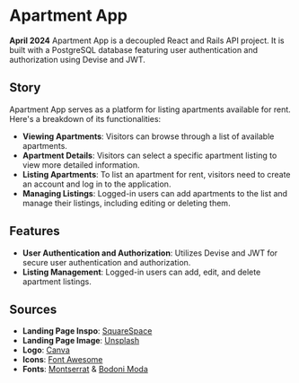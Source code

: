 # Apartment App

**April 2024**
Apartment App is a decoupled React and Rails API project. It is built with a PostgreSQL database featuring user authentication and authorization using Devise and JWT.

## Story

Apartment App serves as a platform for listing apartments available for rent. Here's a breakdown of its functionalities:

- **Viewing Apartments**: Visitors can browse through a list of available apartments.
- **Apartment Details**: Visitors can select a specific apartment listing to view more detailed information.
- **Listing Apartments**: To list an apartment for rent, visitors need to create an account and log in to the application.
- **Managing Listings**: Logged-in users can add apartments to the list and manage their listings, including editing or deleting them.

## Features

- **User Authentication and Authorization**: Utilizes Devise and JWT for secure user authentication and authorization.
- **Listing Management**: Logged-in users can add, edit, and delete apartment listings.

## Sources

- **Landing Page Inspo**: [SquareSpace](<https://www.squarespace.com/website-design/?channel=pnb&subchannel=go&campaign=pnb-go-us-en-core_website_design_tier1-e&subcampaign=(general_beautiful-websites_e)&&cid=13842267263&aid=125919724978&tid=kwd-954794062&mt=e&eid=&loc_p_ms=9028074&loc_i_ms=&nw=g&d=c&adid=532615423575&channel2=pnb&subchannel2=go&gad_source=1&gclid=CjwKCAjw8diwBhAbEiwA7i_sJXIiyLFLVAES7_IjsdpQQL8_M51dkgYdTHNMAWVZYlN4l0hDVL3DGRoC0CkQAvD_BwE&gclsrc=aw.ds>)
- **Landing Page Image**: [Unsplash](https://unsplash.com)
- **Logo**: [Canva](https://www.canva.com/)
- **Icons**: [Font Awesome](https://fontawesome.com/)
- **Fonts**: [Montserrat](https://fonts.google.com/specimen/Montserrat) & [Bodoni Moda](https://fonts.google.com/specimen/Bodoni+Moda?query=Bodoni+Moda&noto.query=Bodoni+Moda)
